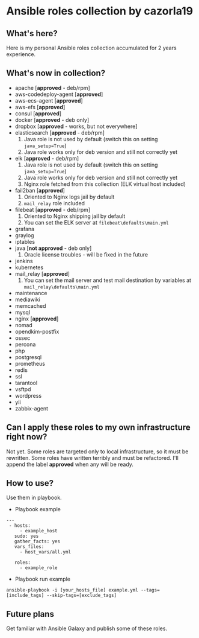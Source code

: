 # Ansible roles collection by cazorla19

## What's here?

Here is my personal Ansible roles collection accumulated for 2 years experience.

## What's now in collection?

* apache [**approved** - deb/rpm]
* aws-codedeploy-agent [**approved**]
* aws-ecs-agent [**approved**]
* aws-efs [**approved**]
* consul [**approved**]
* docker [**approved** - deb only]
* dropbox [**approved** - works, but not everywhere]
* elasticsearch [**approved** - deb/rpm]
  1. Java role is not used by default (switch this on setting `java_setup=True`)
  2. Java role works only for deb version and still not correctly yet
* elk [**approved** - deb/rpm]
  1. Java role is not used by default (switch this on setting `java_setup=True`)
  2. Java role works only for deb version and still not correctly yet
  3. Nginx role fetched from this collection (ELK virtual host included)
* fail2ban [**approved**]
  1. Oriented to Nginx logs jail by default
  2. `mail_relay` role included
* filebeat [**approved** - deb/rpm]
  1. Oriented to Nginx shipping jail by default
  2. You can set the ELK server at `filebeat\defaults\main.yml`
* grafana
* graylog
* iptables
* java [**not approved** - deb only]
  1. Oracle license troubles - will be fixed in the future
* jenkins
* kubernetes
* mail_relay [**approved**]
  1. You can set the mail server and test mail destination by variables at `mail_relay\defaults\main.yml`
* maintenance
* mediawiki
* memcached
* mysql
* nginx [**approved**]
* nomad
* opendkim-postfix
* ossec
* percona
* php
* postgresql
* prometheus
* redis
* ssl
* tarantool
* vsftpd
* wordpress
* yii
* zabbix-agent

## Can I apply these roles to my own infrastructure right now?

Not yet. Some roles are targeted only to local infrastructure, so it must be rewritten. Some roles have written terribly and must be refactored. I'll append the label **approved** when any will be ready.

## How to use?

Use them in playbook.

* Playbook example

```
---
 - hosts:
     - example_host
   sudo: yes
   gather_facts: yes
   vars_files:
     - host_vars/all.yml

   roles:
     - example_role
```

* Playbook run example

```
ansible-playbook -i [your_hosts_file] example.yml --tags=[include_tags] --skip-tags=[exclude_tags]
```

## Future plans

Get familiar with Ansible Galaxy and publish some of these roles.
